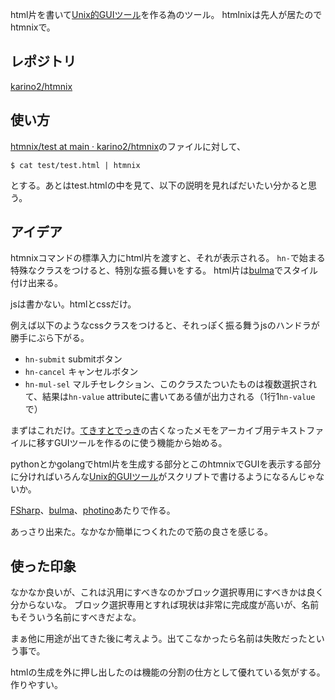 html片を書いて[Unix的GUIツール](Unix的GUIツール.md)を作る為のツール。
htmlnixは先人が居たのでhtmnixで。

## レポジトリ

[karino2/htmnix](https://github.com/karino2/htmnix)

## 使い方

[htmnix/test at main · karino2/htmnix](https://github.com/karino2/htmnix/tree/main/test)のファイルに対して、

```
$ cat test/test.html | htmnix
```

とする。あとはtest.htmlの中を見て、以下の説明を見ればだいたい分かると思う。

## アイデア

htmnixコマンドの標準入力にhtml片を渡すと、それが表示される。
`hn-`で始まる特殊なクラスをつけると、特別な振る舞いをする。
html片は[bulma](bulma.md)でスタイル付け出来る。

jsは書かない。htmlとcssだけ。

例えば以下のようなcssクラスをつけると、それっぽく振る舞うjsのハンドラが勝手にぶら下がる。

- `hn-submit` submitボタン
- `hn-cancel` キャンセルボタン
- `hn-mul-sel` マルチセレクション、このクラスたついたものは複数選択されて、結果は`hn-value` attributeに書いてある値が出力される（1行1`hn-value`で）

まずはこれだけ。[てきすとでっき](てきすとでっき.md)の古くなったメモをアーカイブ用テキストファイルに移すGUIツールを作るのに使う機能から始める。

pythonとかgolangでhtml片を生成する部分とこのhtmnixでGUIを表示する部分に分ければいろんな[Unix的GUIツール](Unix的GUIツール.md)がスクリプトで書けるようになるんじゃないか。

[FSharp](FSharp.md)、[bulma](bulma.md)、[photino](photino.md)あたりで作る。

あっさり出来た。なかなか簡単につくれたので筋の良さを感じる。

## 使った印象

なかなか良いが、これは汎用にすべきなのかブロック選択専用にすべきかは良く分からないな。
ブロック選択専用とすれば現状は非常に完成度が高いが、名前もそういう名前にすべきだよな。

まぁ他に用途が出てきた後に考えよう。出てこなかったら名前は失敗だったという事で。

htmlの生成を外に押し出したのは機能の分割の仕方として優れている気がする。作りやすい。